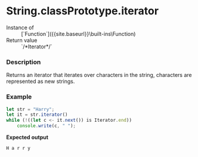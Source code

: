 # String.classPrototype.iterator

<dl>
<dt> Instance of </dt><dd markdown="1">
 [`Function`]({{site.baseurl}}\built-ins\Function) 
</dd>
<dt> Return value </dt><dd markdown="1">
 `/*Iterator*/` 
</dd>
</dl>

### Description

Returns an iterator that iterates over characters in the string, 
characters are represented as new strings.

### Example

```js
let str = "Harry";
let it = str.iterator()
while (!((let c <- it.next()) is Iterator.end))
    console.write(c, " ");
```

**Expected output**

```
H a r r y 
```

